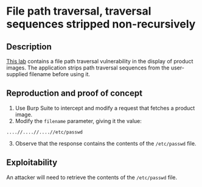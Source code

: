 # File path traversal, traversal sequences stripped non-recursively

## Description

[This lab](https://portswigger.net/web-security/file-path-traversal/lab-sequences-stripped-non-recursively) contains a file path traversal vulnerability in the display of product images. The application strips path traversal sequences from the user-supplied filename before using it.

## Reproduction and proof of concept

1. Use Burp Suite to intercept and modify a request that fetches a product image.
2. Modify the ``filename`` parameter, giving it the value:

```text
....//....//....//etc/passwd
```

3. Observe that the response contains the contents of the ``/etc/passwd`` file.

## Exploitability

An attacker will need to retrieve the contents of the `/etc/passwd` file.

